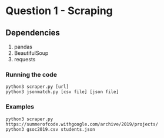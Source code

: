 # Question 1 - Scraping

## Dependencies

1. pandas
2. BeautifulSoup
3. requests

### Running the code

```
python3 scraper.py [url]
python3 jsonmatch.py [csv file] [json file]
```

### Examples

```
python3 scraper.py https://summerofcode.withgoogle.com/archive/2019/projects/
python3 gsoc2019.csv students.json
```
